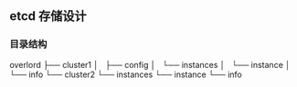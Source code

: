 ## etcd 存储设计

### 目录结构

overlord
├── cluster1
│   ├── config
│   └── instances
│       └── instance
│           └── info
└── cluster2
    └── instances
        └── instance
			└── info
			
